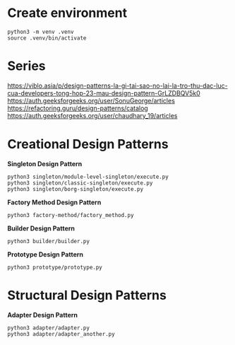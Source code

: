 # Create environment
```
python3 -m venv .venv
source .venv/bin/activate
```
# Series
https://viblo.asia/p/design-patterns-la-gi-tai-sao-no-lai-la-tro-thu-dac-luc-cua-developers-tong-hop-23-mau-design-pattern-GrLZDBQV5k0
https://auth.geeksforgeeks.org/user/SonuGeorge/articles \
https://refactoring.guru/design-patterns/catalog \
https://auth.geeksforgeeks.org/user/chaudhary_19/articles 
# Creational Design Patterns
<b>Singleton Design Pattern</b>
```
python3 singleton/module-level-singleton/execute.py
python3 singleton/classic-singleton/execute.py
python3 singleton/borg-singleton/execute.py
```
<b>Factory Method Design Pattern</b>
```
python3 factory-method/factory_method.py
```
<b>Builder Design Pattern</b>
```
python3 builder/builder.py
```
<b>Prototype Design Pattern</b>
```
python3 prototype/prototype.py
```

# Structural Design Patterns
<b>Adapter Design Pattern</b>
```
python3 adapter/adapter.py
python3 adapter/adapter_another.py

```